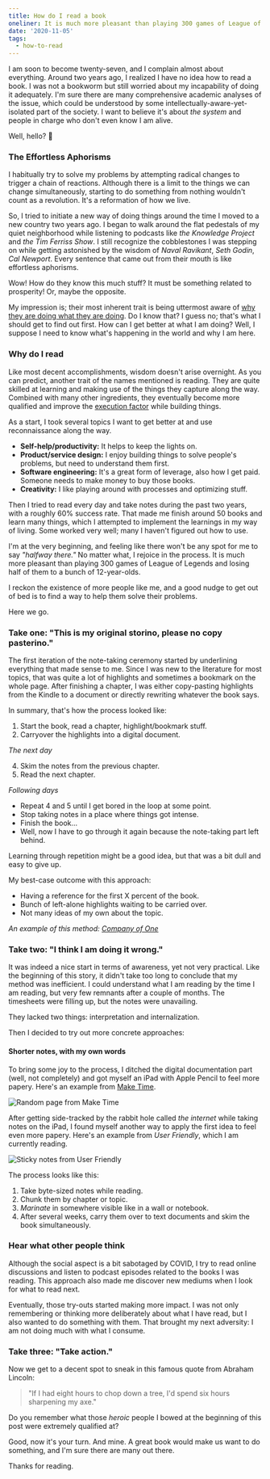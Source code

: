 ```yaml
---
title: How do I read a book
oneliner: It is much more pleasant than playing 300 games of League of Legends and losing half of them to a bunch of 12-year-olds.
date: '2020-11-05'
tags:
  - how-to-read
---
```


I am soon to become twenty-seven, and I complain almost about everything. Around two years ago, I realized I have no idea how to read a book. I was not a bookworm but still worried about my incapability of doing it adequately. I'm sure there are many comprehensive academic analyses of the issue, which could be understood by some intellectually-aware-yet-isolated part of the society. I want to believe it's about _the system_ and people in charge who don't even know I am alive.

Well, hello? 👋

### The Effortless Aphorisms

I habitually try to solve my problems by attempting radical changes to trigger a chain of reactions. Although there is a limit to the things we can change simultaneously, starting to do something from nothing wouldn't count as a revolution. It's a reformation of how we live.

So, I tried to initiate a new way of doing things around the time I moved to a new country two years ago. I began to walk around the flat pedestals of my quiet neighborhood while listening to podcasts like _the Knowledge Project_ and _the Tim Ferriss Show_. I still recognize the cobblestones I was stepping on while getting astonished by the wisdom of _Naval Ravikant_, _Seth Godin_, _Cal Newport_. Every sentence that came out from their mouth is like effortless aphorisms.

Wow! How do they know this much stuff? It must be something related to prosperity! Or, maybe the opposite.

My impression is; their most inherent trait is being uttermost aware of [why they are doing what they are doing](/tags/why-are-you-doing). Do I know that? I guess no; that's what I should get to find out first. How can I get better at what I am doing? Well, I suppose I need to know what's happening in the world and why I am here.

### Why do I read

Like most decent accomplishments, wisdom doesn't arise overnight. As you can predict, another trait of the names mentioned is reading. They are quite skilled at learning and making use of the things they capture along the way. Combined with many other ingredients, they eventually become more qualified and improve the [execution factor](/tags/execution-factor) while building things.

As a start, I took several topics I want to get better at and use reconnaissance along the way.

- **Self-help/productivity:** It helps to keep the lights on.
- **Product/service design:** I enjoy building things to solve people's problems, but need to understand them first.
- **Software engineering:** It's a great form of leverage, also how I get paid. Someone needs to make money to buy those books.
- **Creativity:** I like playing around with processes and optimizing stuff.

Then I tried to read every day and take notes during the past two years, with a roughly 60% success rate. That made me finish around 50 books and learn many things, which I attempted to implement the learnings in my way of living. Some worked very well; many I haven't figured out how to use.

I'm at the very beginning, and feeling like there won't be any spot for me to say _"halfway there."_ No matter what, I rejoice in the process. It is much more pleasant than playing 300 games of League of Legends and losing half of them to a bunch of 12-year-olds.

I reckon the existence of more people like me, and a good nudge to get out of bed is to find a way to help them solve their problems.

Here we go.

### Take one: "This is my original storino, please no copy pasterino."

The first iteration of the note-taking ceremony started by underlining everything that made sense to me. Since I was new to the literature for most topics, that was quite a lot of highlights and sometimes a bookmark on the whole page. After finishing a chapter, I was either copy-pasting highlights from the Kindle to a document or directly rewriting whatever the book says.

In summary, that's how the process looked like:

1. Start the book, read a chapter, highlight/bookmark stuff.
2. Carryover the highlights into a digital document.

_The next day_

4. Skim the notes from the previous chapter.
5. Read the next chapter.

_Following days_

- Repeat 4 and 5 until I get bored in the loop at some point.
- Stop taking notes in a place where things got intense.
- Finish the book...
- Well, now I have to go through it again because the note-taking part left behind.

Learning through repetition might be a good idea, but that was a bit dull and easy to give up.

My best-case outcome with this approach:

- Having a reference for the first X percent of the book.
- Bunch of left-alone highlights waiting to be carried over.
- Not many ideas of my own about the topic.

_An example of this method: [Company of One](/books/company-of-one)_

### Take two: "I think I am doing it wrong."

It was indeed a nice start in terms of awareness, yet not very practical. Like the beginning of this story, it didn't take too long to conclude that my method was inefficient. I could understand what I am reading by the time I am reading, but very few remnants after a couple of months. The timesheets were filling up, but the notes were unavailing.

They lacked two things: interpretation and internalization.

Then I decided to try out more concrete approaches:

#### Shorter notes, with my own words

To bring some joy to the process, I ditched the digital documentation part (well, not completely) and got myself an iPad with Apple Pencil to feel more papery. Here's an example from [Make Time](/books/make-time).

![Random page from Make Time](/images/books/make-time/make-time-08.jpg)

After getting side-tracked by the rabbit hole called _the internet_ while taking notes on the iPad, I found myself another way to apply the first idea to feel even more papery. Here's an example from _User Friendly_, which I am currently reading.

![Sticky notes from User Friendly](/images/articles/how-do-I-read/how-do-I-read-post-it.jpg)

The process looks like this:

1. Take byte-sized notes while reading.
2. Chunk them by chapter or topic.
3. _Marinate_ in somewhere visible like in a wall or notebook.
4. After several weeks, carry them over to text documents and skim the book simultaneously.

### Hear what other people think

Although the social aspect is a bit sabotaged by COVID, I try to read online discussions and listen to podcast episodes related to the books I was reading. This approach also made me discover new mediums when I look for what to read next.

Eventually, those try-outs started making more impact. I was not only remembering or thinking more deliberately about what I have read, but I also wanted to do something with them. That brought my next adversity: I am not doing much with what I consume.

### Take three: "Take action."

Now we get to a decent spot to sneak in this famous quote from Abraham Lincoln:

> "If I had eight hours to chop down a tree, I'd spend six hours sharpening my axe."

Do you remember what those _heroic_ people I bowed at the beginning of this post were extremely qualified at?

Good, now it's your turn. And mine. A great book would make us want to do something, and I'm sure there are many out there.

Thanks for reading.
